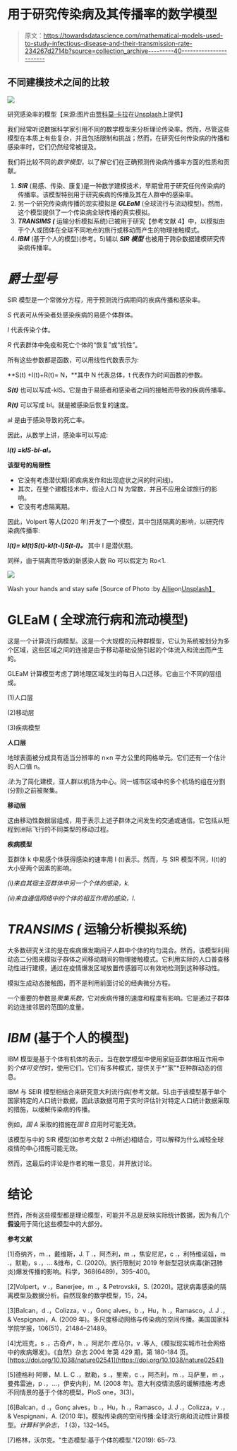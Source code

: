 # 用于研究传染病及其传播率的数学模型

> 原文：<https://towardsdatascience.com/mathematical-models-used-to-study-infectious-disease-and-their-transmission-rate-234267d2714b?source=collection_archive---------40----------------------->

## 不同建模技术之间的比较

![](img/9d57af2eb80eb07c4675546ff540574a.png)

研究感染率的模型【来源:图片由[贾科莫·卡拉](https://unsplash.com/@giacomocarra?utm_source=unsplash&utm_medium=referral&utm_content=creditCopyText)在[Unsplash](/s/photos/disease-spread?utm_source=unsplash&utm_medium=referral&utm_content=creditCopyText)上提供】

我们经常听说数据科学家引用不同的数学模型来分析理论传染率。然而，尽管这些模型在本质上有些复杂，并且包括限制和挑战；然而，在研究任何传染病的传播和感染率时，它们仍然经常被提及。

我们将比较不同的*数学模型*，以了解它们在正确预测传染病传播率方面的性质和贡献。

1.  ***SIR*** (易感、传染、康复)是一种数学建模技术，早期曾用于研究任何传染病的传播率。该模型特别用于研究疾病的传播及其在人群中的感染率。
2.  另一个研究传染病传播的现实模拟是 ***GLEaM*** (全球流行与流动模型)。然而，这个模型提供了一个传染病全球传播的真实模拟。
3.  ***TRANSIMS (*** 运输分析模拟系统)已被用于研究【参考文献 4】中，以模拟由于个人或团体在全球不同地点的旅行或移动而产生的物理接触模式。
4.  ***IBM*** (基于个人的模型)(参考。5)辅以 ***SIR 模型*** 也被用于跨杂数据建模研究传染病传播率。

# ***爵士型号***

SIR 模型是一个常微分方程，用于预测流行病期间的疾病传播和感染率。

*S* 代表可从传染者处感染疾病的易感个体群体。

*I* 代表传染个体。

*R* 代表群体中免疫和死亡个体的“恢复”或“抗性”。

所有这些参数都是函数，可以用线性代数表示为:

**S(t) +I(t)+R(t)= N，**其中 N 代表总体，t 代表作为时间函数的参数。

***S(t)*** 也可以写成-kIS。它是由于易感者和感染者之间的接触而导致的疾病传播率。

***R(t)*** 可以写成 bI。就是被感染后恢复的速度。

aI 是由于感染导致的死亡率。

因此，从数学上讲，感染率可以写成:

***I(t) =kIS-bI-aI。***

**该型号的局限性**

*   它没有考虑潜伏期(即疾病发作和出现症状之间的时间线)。
*   其次，在整个建模技术中，假设人口 N 为常数，并且不应用全球旅行的影响。
*   它没有考虑隔离期。

因此，Volpert 等人(2020 年)开发了一个模型，其中包括隔离的影响，以研究传染病传播率:

***I(t)= kI(t)S(t)-kI(t-I)S(t-I)。*** 其中 I 是潜伏期。

同样，由于隔离而导致的新感染人数 Ro 可以假定为 Ro<1.

![](img/8dc40908eb4132ab0736f57f9e7b6474.png)

Wash your hands and stay safe [Source of Photo :by [Allie](https://unsplash.com/@acreativegangster?utm_source=unsplash&utm_medium=referral&utm_content=creditCopyText)on[Unsplash】](/s/photos/disease-spread?utm_source=unsplash&utm_medium=referral&utm_content=creditCopyText)

# **GLEaM (** 全球流行病和流动模型)

这是一个计算流行病模型。这是一个大规模的元种群模型，它认为系统被划分为多个区域，这些区域之间的连接是由于移动基础设施引起的个体流入和流出而产生的。

GLEaM 计算模型考虑了跨地理区域发生的每日人口迁移。它由三个不同的层组成。

(1)人口层

(2)移动层

(3)疾病模型

**人口层**

地球表面被分成具有适当分辨率的 n×n 平方公里的网格单元。它们还有一个估计的人口值 n。

*注*:为了简化建模，亚人群以机场为中心。同一城市区域中的多个机场的组在分割(分割)之前被聚集。

**移动层**

这由移动性数据层组成，用于表示上述子群体之间发生的交通或通信。它包括从短程到洲际飞行的不同类型的移动过程。

**疾病模型**

亚群体 k 中易感个体获得感染的速率用 I (t)表示。然而，与 SIR 模型不同，I(t)的大小受两个因素的影响。

*(i)来自其宿主亚群体中另一个个体的感染，k.*

*(ii)来自通信网络中的个体的相互作用的感染，l.*

# ***TRANSIMS (*** 运输分析模拟系统)

大多数研究关注的是在疾病爆发期间子人群中个体的均匀混合。然而，该模型利用动态二分图来模拟子群体之间移动期间的物理接触模式。它利用实际的人口普查移动性进行建模，通过在疫情爆发区域放置传感器可以有效地检测到这种移动性。

模拟生成动态接触图，而不是利用前面讨论的经典微分方程。

一个重要的参数是*聚集系数*，它对疾病传播的速度和程度有影响。它是通过子群体的边连接邻居的范围的度量。

# ***IBM*** (基于个人的模型)

IBM 模型是基于个体有机体的表示。当在数学模型中使用家庭亚群体相互作用中的*个体可变性*时，使用它们。它们有多种模式，提供关于*“家”*亚种群动态的信息。

IBM 与 SEIR 模型相结合来研究意大利流行病[参考文献。5].由于该模型基于单个国家特定的人口统计数据，因此该数据可用于实时评估针对特定人口统计数据采取的措施，以缓解传染病的传播。

例如，*国 A* 采取的措施在*国 B* 应用时可能无效。

该模型与中的 SIR 模型(如参考文献 2 中所述)相结合，可以解释为什么减轻全球疫情的中心措施可能无效。

然而，这最后的评论是作者的唯一意见，并开放讨论。

# 结论

然而，所有这些模型都是理论模型，可能并不总是反映实际统计数据，因为有几个**假设**用于简化这些模型中的大部分。

**参考文献**

[1]奇纳齐，m .，戴维斯，J. T .，阿杰利，m .，焦安尼尼，c .，利特维诺娃，m .，默勒，s .，… &维布，C. (2020)。旅行限制对 2019 年新型冠状病毒(新冠肺炎)爆发传播的影响。科学，368(6489)，395–400。

[2]Volpert，v .，Banerjee，m .，& Petrovskii，S. (2020)。冠状病毒感染的隔离模型及数据分析。自然现象的数学模型，15，24。

[3]Balcan，d .，Colizza，v .，Gonç alves，b .，Hu，h .，Ramasco，J. J .，& Vespignani，A. (2009 年)。多尺度移动网络与传染病的空间传播。美国国家科学院学报，106(51)，21484–21489。

[4]尤班克，s .，古奇卢，h .，阿尼尔·库马尔，v .等人,《模拟现实城市社会网络中的疾病爆发》。《自然》杂志 2004 年第 429 期，第 180-184 页。[https://doi.org/10.1038/nature02541](https://doi.org/10.1038/nature02541)

[5]德格利·阿蒂，M. L. C .，默勒，s .，里索，c .，阿杰利，m .，马萨里，m .，曼弗雷迪，p .，…，伊安内利，M. (2008 年)。意大利疫情流感的缓解措施:考虑不同情景的基于个体的模型。PloS one，3(3)。

[6]Balcan，d .，Gonç alves，b .，Hu，h .，Ramasco，J. J .，Colizza，v .，& Vespignani，A. (2010 年)。模拟传染病的空间传播:全球流行病和流动性计算模型。*计算科学杂志*， *1* (3)，132–145。

[7]格林，沃尔克。"生态模型:基于个体的模型."(2019): 65–73.